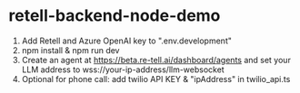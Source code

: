 # retell-backend-node-demo

1. Add Retell and Azure OpenAI key to ".env.development"
2. npm install & npm run dev
3. Create an agent at https://beta.re-tell.ai/dashboard/agents and set your LLM address to wss://your-ip-address/llm-websocket
4. Optional for phone call: add twilio API KEY & "ipAddress" in twilio_api.ts
